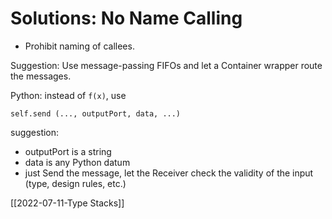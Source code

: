 # Solutions: No Name Calling
- Prohibit naming of callees.

Suggestion: Use message-passing FIFOs and let a Container wrapper route the messages.

Python: instead of `f(x)`, use

```
self.send (..., outputPort, data, ...)
```

suggestion: 
- outputPort is a string
- data is any Python datum
- just Send the message, let the Receiver check the validity of the input (type, design rules, etc.)

[[2022-07-11-Type Stacks]]